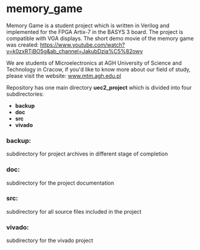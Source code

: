 # memory_game

Memory Game is a student project which is written in Verilog and implemented for the FPGA Artix-7 in the BASYS 3 board.
The project is compatible with VGA displays.
The short demo movie of the memory game was created: https://www.youtube.com/watch?v=k0zxRTjBO5g&ab_channel=JakubDzia%C5%82owy 

We are students of Microelectronics at AGH University of Science and Technology in Cracow, if you'd like to know more about our field of study, please visit the website: www.mtm.agh.edu.pl

Repository has one main directory **uec2_project** which is divided into four subdirectories: 
* **backup**
* **doc**
* **src**
* **vivado**

### backup: 
subdirectory for project archives in different stage of completion

### doc:
subdirectory for the project documentation

### src:
subdirectory for all source files included in the project

### vivado:
subdirectory for the vivado project 
